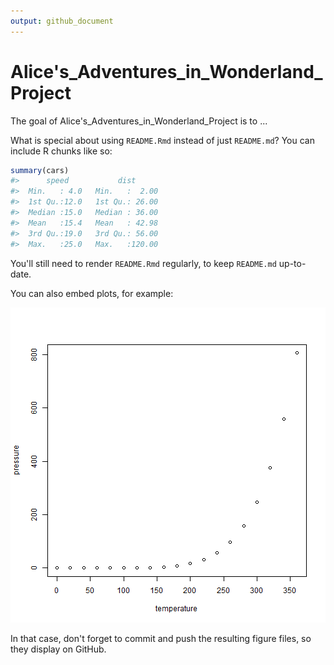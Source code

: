 ```yaml
---
output: github_document
---
```


<!-- README.md is generated from README.Rmd. Please edit that file -->



# Alice's_Adventures_in_Wonderland_Project

<!-- badges: start -->
<!-- badges: end -->

The goal of Alice's_Adventures_in_Wonderland_Project is to ...

What is special about using `README.Rmd` instead of just `README.md`? You can include R chunks like so:


```r
summary(cars)
#>      speed           dist       
#>  Min.   : 4.0   Min.   :  2.00  
#>  1st Qu.:12.0   1st Qu.: 26.00  
#>  Median :15.0   Median : 36.00  
#>  Mean   :15.4   Mean   : 42.98  
#>  3rd Qu.:19.0   3rd Qu.: 56.00  
#>  Max.   :25.0   Max.   :120.00
```

You'll still need to render `README.Rmd` regularly, to keep `README.md` up-to-date.

You can also embed plots, for example:

![plot of chunk pressure](figure/pressure-1.png)

In that case, don't forget to commit and push the resulting figure files, so they display on GitHub.
